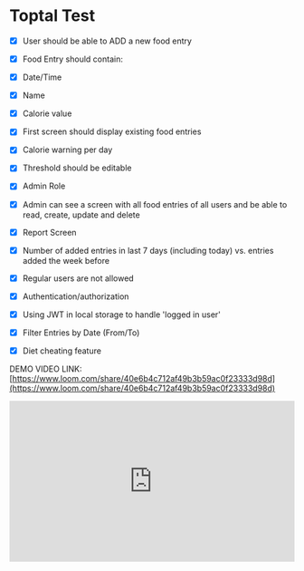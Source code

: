 # Toptal Test

- [x] User should be able to ADD a new food entry
- [x] Food Entry should contain:
- [x] Date/Time
- [x] Name
- [x] Calorie value
- [x] First screen should display existing food entries

- [x] Calorie warning per day
- [x] Threshold should be editable

- [x] Admin Role
- [x] Admin can see a screen with all food entries of all users and be able to read, create, update and delete
- [x] Report Screen
- [x] Number of added entries in last 7 days (including today) vs. entries added the week before
- [x] Regular users are not allowed

- [x] Authentication/authorization
- [x] Using JWT in local storage to handle 'logged in user'

- [x] Filter Entries by Date (From/To)
- [x] Diet cheating feature

DEMO VIDEO LINK: [https://www.loom.com/share/40e6b4c712af49b3b59ac0f23333d98d](https://www.loom.com/share/40e6b4c712af49b3b59ac0f23333d98d)

<div style="position: relative; padding-bottom: 56.25%; height: 0;"><iframe src="https://www.loom.com/embed/40e6b4c712af49b3b59ac0f23333d98d" frameborder="0" webkitallowfullscreen mozallowfullscreen allowfullscreen style="position: absolute; top: 0; left: 0; width: 100%; height: 100%;"></iframe></div>
